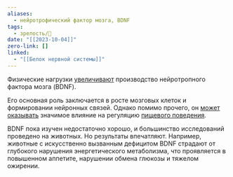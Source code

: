 ```yaml
---
aliases:
  - нейротрофический фактор мозга, BDNF
tags:
  - зрелость/🌱
date: "[[2023-10-04]]"
zero-link: []
linked:
  - "[[Белок нервной системы]]"
---
```

Физические нагрузки [увеличивают](https://www.frontiersin.org/articles/10.3389/fnins.2018.00052/full#:~:text=Thus%20far%2C%20both%20exercise%20and,et%20al.%2C%202015) производство нейротропного фактора мозга (BDNF).

Его основная роль заключается в росте мозговых клеток и формировании нейронных связей. Однако помимо прочего, он [может оказывать](https://www.cell.com/trends/neurosciences/pdf/S0166-2236(12)00225-1.pdf) значимое влияние на регуляцию [пищевого поведения](Пищевое%20поведение.md).

BDNF пока изучен недостаточно хорошо, и большинство исследований проведено на животных. Но результаты впечатляют. Например, животные с искусственно вызванным дефицитом BDNF страдают от глубокого нарушения энергетического метаболизма, что проявляется в повышенном аппетите, нарушении обмена глюкозы и тяжелом ожирении.